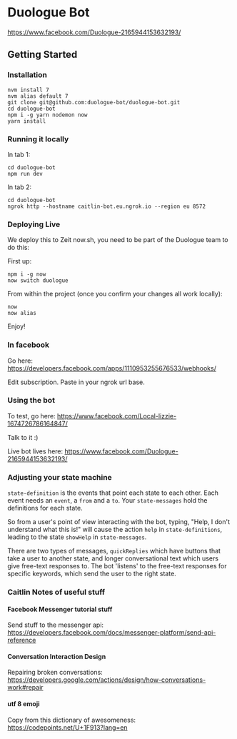 # Duologue Bot

https://www.facebook.com/Duologue-2165944153632193/ 

## Getting Started

### Installation

```
nvm install 7
nvm alias default 7
git clone git@github.com:duologue-bot/duologue-bot.git
cd duologue-bot
npm i -g yarn nodemon now
yarn install
```

### Running it locally

In tab 1:

```
cd duologue-bot
npm run dev
```

In tab 2:

```
cd duologue-bot
ngrok http --hostname caitlin-bot.eu.ngrok.io --region eu 8572
```

### Deploying Live

We deploy this to Zeit now.sh, you need to be part of the Duologue team to do this:

First up:

```
npm i -g now
now switch duologue
```

From within the project (once you confirm your changes all work locally):

```
now
now alias
```

Enjoy!

### In facebook

Go here: https://developers.facebook.com/apps/1110953255676533/webhooks/

Edit subscription.
Paste in your ngrok url base.

### Using the bot

To test, go here: https://www.facebook.com/Local-lizzie-1674726786164847/

Talk to it :)

Live bot lives here: https://www.facebook.com/Duologue-2165944153632193/ 

### Adjusting your state machine

`state-definition` is the events that point each state to each other.  Each event needs an `event`, a `from` and a `to`.  Your `state-messages` hold the definitions for each state.

So from a user's point of view interacting with the bot, typing, "Help, I don't understand what this is!" will cause the action `help` in `state-definitions`, leading to the state `showHelp` in `state-messages`.

There are two types of messages, `quickReplies` which have buttons that take a user to another state, and longer conversational text which users give free-text responses to. The bot 'listens' to the free-text responses for specific keywords, which send the user to the right state.

### Caitlin Notes of useful stuff
#### Facebook Messenger tutorial stuff
Send stuff to the messenger api: https://developers.facebook.com/docs/messenger-platform/send-api-reference

#### Conversation Interaction Design
Repairing broken conversations: https://developers.google.com/actions/design/how-conversations-work#repair

#### utf 8 emoji
Copy from this dictionary of awesomeness: https://codepoints.net/U+1F913?lang=en
